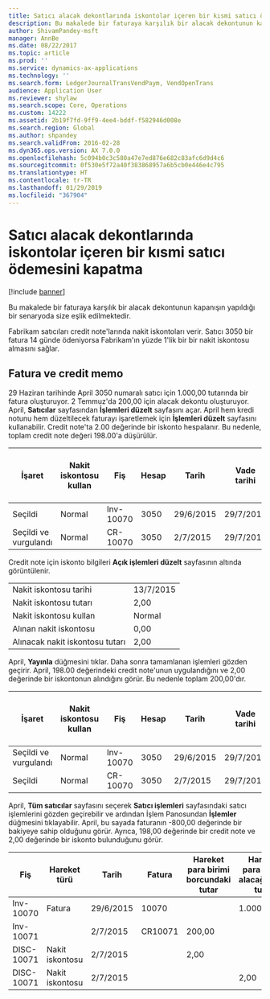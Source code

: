 ```yaml
---
title: Satıcı alacak dekontlarında iskontolar içeren bir kısmi satıcı ödemesini kapatma
description: Bu makalede bir faturaya karşılık bir alacak dekontunun kapanışın yapıldığı bir senaryoda size eşlik edilmektedir.
author: ShivamPandey-msft
manager: AnnBe
ms.date: 08/22/2017
ms.topic: article
ms.prod: ''
ms.service: dynamics-ax-applications
ms.technology: ''
ms.search.form: LedgerJournalTransVendPaym, VendOpenTrans
audience: Application User
ms.reviewer: shylaw
ms.search.scope: Core, Operations
ms.custom: 14222
ms.assetid: 2b19f7fd-9ff9-4ee4-bddf-f582946d008e
ms.search.region: Global
ms.author: shpandey
ms.search.validFrom: 2016-02-28
ms.dyn365.ops.version: AX 7.0.0
ms.openlocfilehash: 5c094b0c3c580a47e7ed876e682c83afc6d9d4c6
ms.sourcegitcommit: 0f530e5f72a40f383868957a6b5cb0e446e4c795
ms.translationtype: HT
ms.contentlocale: tr-TR
ms.lasthandoff: 01/29/2019
ms.locfileid: "367904"
---
```

# <a name="settle-a-partial-vendor-payment-that-has-discounts-on-vendor-credit-notes"></a>Satıcı alacak dekontlarında iskontolar içeren bir kısmi satıcı ödemesini kapatma

[!include [banner](../includes/banner.md)]

Bu makalede bir faturaya karşılık bir alacak dekontunun kapanışın yapıldığı bir senaryoda size eşlik edilmektedir.

Fabrikam satıcıları credit note'larında nakit iskontoları verir. Satıcı 3050 bir fatura 14 günde ödeniyorsa Fabrikam'ın yüzde 1'lik bir bir nakit iskontosu almasını sağlar.

## <a name="invoice-and-credit-memo"></a>Fatura ve credit memo
29 Haziran tarihinde April 3050 numaralı satıcı için 1.000,00 tutarında bir fatura oluşturuyor. 2 Temmuz'da 200,00 için alacak dekontu oluşturuyor. April, **Satıcılar** sayfasından **İşlemleri düzelt** sayfasını açar. April hem kredi notunu hem düzeltilecek faturayı işaretlemek için **İşlemleri düzelt** sayfasını kullanabilir. Credit note'ta 2.00 değerinde bir iskonto hespalanır. Bu nedenle, toplam credit note değeri 198.00'a düşürülür.

| İşaret                     | Nakit iskontosu kullan | Fiş   | Hesap | Tarih      | Vade tarihi  | Fatura | Hareket para birimi cinsinden tutar | Para Birimi | Kapatılacak tutar |
|--------------------------|-------------------|-----------|---------|-----------|-----------|---------|--------------------------------|----------|------------------|
| Seçildi                 | Normal            | Inv-10070 | 3050    | 29/6/2015 | 29/7/2015 | 10070   | -1.000,00                      | ABD Doları      | -990,00          |
| Seçildi ve vurgulandı | Normal            | CR-10070  | 3050    | 2/7/2015  | 29/7/2015 |         | 200,00                         | ABD Doları      | 198,00           |

Credit note için iskonto bilgileri **Açık işlemleri düzelt** sayfasının altında görüntülenir.

|                              |           |
|------------------------------|-----------|
| Nakit iskontosu tarihi           | 13/7/2015 |
| Nakit iskontosu tutarı         | 2,00      |
| Nakit iskontosu kullan            | Normal    |
| Alınan nakit iskontosu          | 0,00      |
| Alınacak nakit iskontosu tutarı | 2,00      |

April, **Yayınla** düğmesini tıklar. Daha sonra tamamlanan işlemleri gözden geçirir. April, 198.00 değerindeki credit note'unun uygulandığını ve 2,00 değerinde bir iskontonun alındığını görür. Bu nedenle toplam 200,00'dır.

| İşaret                     | Nakit iskontosu kullan | Fiş   | Hesap | Tarih      | Vade tarihi  | Fatura  | Hareket para birimi cinsinden tutar | Para Birimi | Kapatılacak tutar |
|--------------------------|-------------------|-----------|---------|-----------|-----------|----------|--------------------------------|----------|------------------|
| Seçildi ve vurgulandı | Normal            | Inv-10070 | 3050    | 29/6/2015 | 29/7/2015 | 10070    | -1.000,00                      | ABD Doları      | -200,00          |
| Seçildi                 | Normal            | CR-10070  | 3050    | 2/7/2015  | 29/7/2015 | CR-10070 | 200,00                         | ABD Doları      | 198,00           |

April, **Tüm satıcılar** sayfasını seçerek **Satıcı işlemleri** sayfasındaki satıcı işlemlerini gözden geçirebilir ve ardından İşlem Panosundan **İşlemler** düğmesini tıklayabilir. April, bu sayada faturanın -800,00 değerinde bir bakiyeye sahip olduğunu görür. Ayrıca, 198,00 değerinde bir credit note ve 2,00 değerinde bir iskonto bulunduğunu görür.

| Fiş    | Hareket türü | Tarih      | Fatura | Hareket para birimi borcundaki tutar | Hareket para birimi alacağındaki tutar | Kalan | Para Birimi |
|------------|------------------|-----------|---------|--------------------------------------|---------------------------------------|---------|----------|
| Inv-10070  | Fatura          | 29/6/2015 | 10070   |                                      | 1.000,00                              | -800,00 | ABD Doları      |
| Inv-10071  |                  | 2/7/2015  | CR10071 | 200,00                               |                                       | 0,00    | ABD Doları      |
| DISC-10071 |  Nakit iskontosu   | 2/7/2015  |         | 2,00                                 |                                       | 0,00    | ABD Doları      |
| DISC-10071 |  Nakit iskontosu   | 2/7/2015  |         |                                      | 2,00                                  | 0,00    | ABD Doları      |





